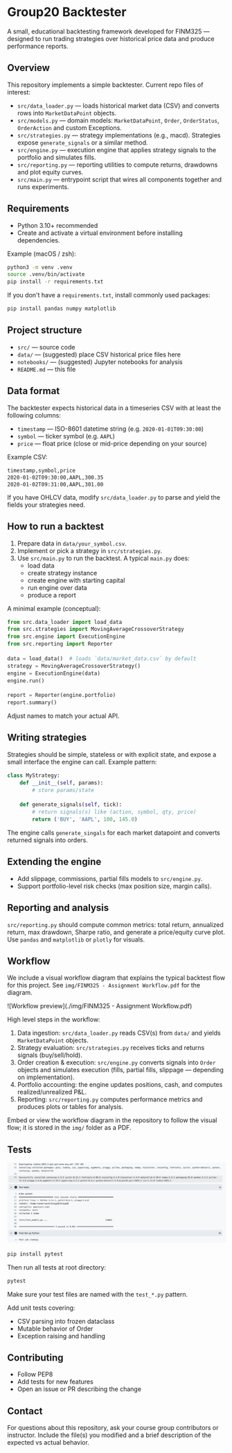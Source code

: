 # Group20 Backtester

A small, educational backtesting framework developed for FINM325 — designed to run trading strategies over historical price data and produce performance reports.

## Overview

This repository implements a simple backtester. Current repo files of interest:

- `src/data_loader.py` — loads historical market data (CSV) and converts rows into `MarketDataPoint` objects.
- `src/models.py` — domain models: `MarketDataPoint`, `Order`, `OrderStatus`, `OrderAction` and custom Exceptions.
- `src/strategies.py` — strategy implementations (e.g., macd). Strategies expose `generate_signals` or a similar method.
- `src/engine.py` — execution engine that applies strategy signals to the portfolio and simulates fills.
- `src/reporting.py` — reporting utilities to compute returns, drawdowns and plot equity curves.
- `src/main.py` — entrypoint script that wires all components together and runs experiments.

## Requirements

- Python 3.10+ recommended
- Create and activate a virtual environment before installing dependencies.

Example (macOS / zsh):

```bash
python3 -m venv .venv
source .venv/bin/activate
pip install -r requirements.txt
```

If you don't have a `requirements.txt`, install commonly used packages:

```bash
pip install pandas numpy matplotlib
```

## Project structure

- `src/` — source code
- `data/` — (suggested) place CSV historical price files here
- `notebooks/` — (suggested) Jupyter notebooks for analysis
- `README.md` — this file

## Data format

The backtester expects historical data in a timeseries CSV with at least the following columns:

- `timestamp` — ISO-8601 datetime string (e.g. `2020-01-01T09:30:00`)
- `symbol` — ticker symbol (e.g. `AAPL`)
- `price` — float price (close or mid-price depending on your source)

Example CSV:

```csv
timestamp,symbol,price
2020-01-02T09:30:00,AAPL,300.35
2020-01-02T09:31:00,AAPL,301.00
```

If you have OHLCV data, modify `src/data_loader.py` to parse and yield the fields your strategies need.

## How to run a backtest

1. Prepare data in `data/your_symbol.csv`.
2. Implement or pick a strategy in `src/strategies.py`.
3. Use `src/main.py` to run the backtest. A typical `main.py` does:
   - load data
   - create strategy instance
   - create engine with starting capital
   - run engine over data
   - produce a report

A minimal example (conceptual):

```python
from src.data_loader import load_data
from src.strategies import MovingAverageCrossoverStrategy
from src.engine import ExecutionEngine
from src.reporting import Reporter

data = load_data()  # loads `data/market_data.csv` by default
strategy = MovingAverageCrossoverStrategy()
engine = ExecutionEngine(data)
engine.run()

report = Reporter(engine.portfolio)
report.summary()
```

Adjust names to match your actual API.

## Writing strategies

Strategies should be simple, stateless or with explicit state, and expose a small interface the engine can call. Example pattern:

```python
class MyStrategy:
    def __init__(self, params):
        # store params/state

    def generate_signals(self, tick):
        # return signals(s) like (action, symbol, qty, price)
        return ('BUY', 'AAPL', 100, 145.0)
```

The engine calls `generate_singals` for each market datapoint and converts returned signals into orders.

## Extending the engine

- Add slippage, commissions, partial fills models to `src/engine.py`.
- Support portfolio-level risk checks (max position size, margin calls).

## Reporting and analysis

`src/reporting.py` should compute common metrics: total return, annualized return, max drawdown, Sharpe ratio, and generate a price/equity curve plot. Use `pandas` and `matplotlib` or `plotly` for visuals.

## Workflow

We include a visual workflow diagram that explains the typical backtest flow for this project. See `img/FINM325 - Assignment Workflow.pdf` for the diagram.


![Workflow preview](./img/FINM325 - Assignment Workflow.pdf)

High level steps in the workflow:

1. Data ingestion: `src/data_loader.py` reads CSV(s) from `data/` and yields `MarketDataPoint` objects.
2. Strategy evaluation: `src/strategies.py` receives ticks and returns signals (buy/sell/hold).
3. Order creation & execution: `src/engine.py` converts signals into `Order` objects and simulates execution (fills, partial fills, slippage — depending on implementation).
4. Portfolio accounting: the engine updates positions, cash, and computes realized/unrealized P&L.
5. Reporting: `src/reporting.py` computes performance metrics and produces plots or tables for analysis.

Embed or view the workflow diagram in the repository to follow the visual flow; it is stored in the `img/` folder as a PDF.

## Tests
![Test result preview](./img/FINM325%20-%20test%20result.png)

```bash
pip install pytest
```

Then run all tests at root directory:

```bash
pytest
```

Make sure your test files are named with the `test_*.py` pattern.

Add unit tests covering:
- CSV parsing into frozen dataclass
- Mutable behavior of Order
- Exception raising and handling

## Contributing

- Follow PEP8
- Add tests for new features
- Open an issue or PR describing the change

## Contact

For questions about this repository, ask your course group contributors or instructor. Include the file(s) you modified and a brief description of the expected vs actual behavior.
